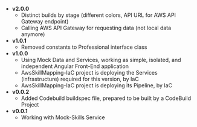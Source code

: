 - **v2.0.0**
  - Distinct builds by stage (different colors, API URL for AWS API Gateway endpoint)
  - Calling AWS API Gateway for requesting data (not local data anymore)
- **v1.0.1**
  - Removed constants to Professional interface class
- **v1.0.0**
  - Using Mock Data and Services, working as simple, isolated, and independent Angular Front-End application
  - AwsSkillMapping-IaC project is deploying the Services (infrastructure) required for this version, by IaC
  - AwsSkillMapping-IaC project is deploying its Pipeline, by IaC
- **v0.0.2**
  - Added Codebuild buildspec file, prepared to be built by a CodeBuild Project
- **v0.0.1**
  - Working with Mock-Skills Service

